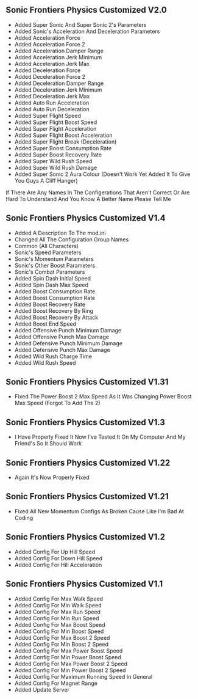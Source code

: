 ## Sonic Frontiers Physics Customized V2.0
- Added Super Sonic And Super Sonic 2's Parameters
- Added Sonic's Acceleration And Deceleration Parameters
- Added Acceleration Force
- Added Acceleration Force 2
- Added Acceleration Damper Range
- Added Acceleration Jerk Minimum
- Added Acceleration Jerk Max
- Added Deceleration Force
- Added Deceleration Force 2
- Added Deceleration Damper Range
- Added Deceleration Jerk Minimum
- Added Deceleration Jerk Max
- Added Auto Run Acceleration
- Added Auto Run Deceleration
- Added Super Flight Speed
- Added Super Flight Boost Speed
- Added Super Flight Acceleration
- Added Super Flight Boost Acceleration
- Added Super Flight Break (Deceleration)
- Added Super Boost Consumption Rate
- Added Super Boost Recovery Rate
- Added Super Wild Rush Speed
- Added Super Wild Rush Damage
- Added Super Sonic 2 Aura Colour (Doesn't Work Yet Added It To Give You Guys A Cliff Hanger)

If There Are Any Names In The Configerations That Aren't Correct Or Are Hard To Understand And You Know A Better Name Please Tell Me

## Sonic Frontiers Physics Customized V1.4
- Added A Description To The mod.ini
- Changed All The Configuration Group Names
- Common (All Characters)
- Sonic's Speed Parameters
- Sonic's Momentum Parameters
- Sonic's Other Boost Parameters
- Sonic's Combat Parameters
- Added Spin Dash Initial Speed
- Added Spin Dash Max Speed
- Added Boost Consumption Rate
- Added Boost Consumption Rate
- Added Boost Recovery Rate
- Added Boost Recovery By Ring
- Added Boost Recovery By Attack
- Added Boost End Speed
- Added Offensive Punch Minimum Damage
- Added Offensive Punch Max Damage
- Added Defensive Punch Minimum Damage
- Added Defensive Punch Max Damage
- Added Wild Rush Charge Time
- Added Wild Rush Speed

## Sonic Frontiers Physics Customized V1.31
- Fixed The Power Boost 2 Max Speed As It Was Changing Power Boost Max Speed (Forgot To Add The 2)

## Sonic Frontiers Physics Customized V1.3
- I Have Properly Fixed It Now I've Tested It On My Computer And My Friend's So It Should Work

## Sonic Frontiers Physics Customized V1.22
- Again It's Now Properly Fixed

## Sonic Frontiers Physics Customized V1.21
- Fixed All New Momentum Configs As Broken Cause Like I'm Bad At Coding

## Sonic Frontiers Physics Customized V1.2
- Added Config For Up Hill Speed
- Added Config For Down Hill Speed
- Added Config For Hill Acceleration

## Sonic Frontiers Physics Customized V1.1
- Added Config For Max Walk Speed
- Added Config For Min Walk Speed
- Added Config For Max Run Speed
- Added Config For Min Run Speed
- Added Config For Max Boost Speed
- Added Config For Min Boost Speed
- Added Config For Max Boost 2 Speed
- Added Config For Min Boost 2 Speed
- Added Config For Max Power Boost Speed
- Added Config For Min Power Boost Speed
- Added Config For Max Power Boost 2 Speed
- Added Config For Min Power Boost 2 Speed
- Added Config For Maximum Running Speed In General
- Added Config For Magnet Range
- Added Update Server
